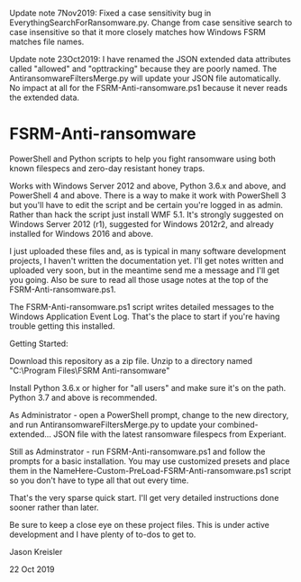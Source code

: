 Update note 7Nov2019:
Fixed a case sensitivity bug in EverythingSearchForRansomware.py. Change from case sensitive search to case insensitive so that it more closely matches how Windows FSRM matches file names.

Update note 23Oct2019:
I have renamed the JSON extended data attributes called "allowed" and "opttracking" because they are poorly named. The AntiransomwareFiltersMerge.py will update your JSON file automatically. No impact at all for the FSRM-Anti-ransomware.ps1 because it never reads the extended data.

# FSRM-Anti-ransomware
PowerShell and Python scripts to help you fight ransomware using both known filespecs and zero-day resistant honey traps.

Works with Windows Server 2012 and above, Python 3.6.x and above, and PowerShell 4 and above. There is a way to make it work with PowerShell 3 but you'll have to edit the script and be certain you're logged in as admin. Rather than hack the script just install WMF 5.1. It's strongly suggested on Windows Server 2012 (r1), suggested for Windows 2012r2, and already installed for Windows 2016 and above.

I just uploaded these files and, as is typical in many software development projects, I haven't written the documentation yet. I'll get notes written and uploaded very soon, but in the meantime send me a message and I'll get you going. Also be sure to read all those usage notes at the top of the FSRM-Anti-ransomware.ps1.

The FSRM-Anti-ransomware.ps1 script writes detailed messages to the Windows Application Event Log. That's the place to start if you're having trouble getting this installed.

Getting Started:

Download this repository as a zip file. Unzip to a directory named "C:\Program Files\FSRM Anti-ransomware"

Install Python 3.6.x or higher for "all users" and make sure it's on the path. Python 3.7 and above is recommended.

As Administrator - open a PowerShell prompt, change to the new directory, and run AntiransomwareFiltersMerge.py to update your combined-extended... JSON file with the latest ransomware filespecs from Experiant.

Still as Adminstrator - run FSRM-Anti-ransomware.ps1 and follow the prompts for a basic installation. You may use customized presets and place them in the NameHere-Custom-PreLoad-FSRM-Anti-ransomware.ps1 script so you don't have to type all that out every time.

That's the very sparse quick start. I'll get very detailed instructions done sooner rather than later.

Be sure to keep a close eye on these project files. This is under active development and I have plenty of to-dos to get to.

Jason Kreisler

22 Oct 2019
